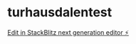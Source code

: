 # turhausdalentest

[Edit in StackBlitz next generation editor ⚡️](https://stackblitz.com/~/github.com/neverdal1/turhausdalentest)